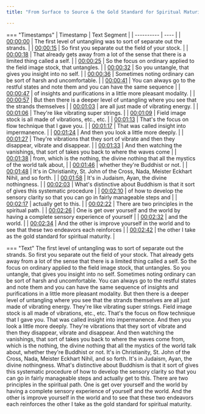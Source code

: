 ```yaml
---
title: "From Surface to Source & the Gold Standard for Spiritual Maturity ~ Shinzen Young"

---
```

=== "Timestamps"
    | Timestamp | Text Segment |
    | ---------- | ----  |
    | [00:00:00](https://www.youtube.com/watch?v=ncQGlYfvO0Q&t=0) |  The first level of untangling was to sort of separate out the strands. |
    | [00:00:15](https://www.youtube.com/watch?v=ncQGlYfvO0Q&t=15) |  So first you separate out the field of your stock. |
    | [00:00:18](https://www.youtube.com/watch?v=ncQGlYfvO0Q&t=18) |  That already gets away from a lot of the sense that there is a limited thing called a self. |
    | [00:00:25](https://www.youtube.com/watch?v=ncQGlYfvO0Q&t=25) |  So the focus on ordinary applied to the field image stock, that untangles. |
    | [00:00:32](https://www.youtube.com/watch?v=ncQGlYfvO0Q&t=32) |  So you untangle, that gives you insight into no self. |
    | [00:00:36](https://www.youtube.com/watch?v=ncQGlYfvO0Q&t=36) |  Sometimes noting ordinary can be sort of harsh and uncomfortable. |
    | [00:00:41](https://www.youtube.com/watch?v=ncQGlYfvO0Q&t=41) |  You can always go to the restful states and note them and you can have the same sequence |
    | [00:00:47](https://www.youtube.com/watch?v=ncQGlYfvO0Q&t=47) |  of insights and purifications in a little more pleasant modality. |
    | [00:00:57](https://www.youtube.com/watch?v=ncQGlYfvO0Q&t=57) |  But then there is a deeper level of untangling where you see that the strands themselves |
    | [00:01:03](https://www.youtube.com/watch?v=ncQGlYfvO0Q&t=63) |  are all just made of vibrating energy. |
    | [00:01:06](https://www.youtube.com/watch?v=ncQGlYfvO0Q&t=66) |  They're like vibrating super strings. |
    | [00:01:09](https://www.youtube.com/watch?v=ncQGlYfvO0Q&t=69) |  Field image stock is all made of vibrations, etc., etc. |
    | [00:01:13](https://www.youtube.com/watch?v=ncQGlYfvO0Q&t=73) |  That's the focus on flow technique that I gave you. |
    | [00:01:17](https://www.youtube.com/watch?v=ncQGlYfvO0Q&t=77) |  That was called insight into impermanence. |
    | [00:01:24](https://www.youtube.com/watch?v=ncQGlYfvO0Q&t=84) |  And then you look a little more deeply. |
    | [00:01:27](https://www.youtube.com/watch?v=ncQGlYfvO0Q&t=87) |  They're vibrations that they sort of vibrate and then they disappear, vibrate and disappear. |
    | [00:01:33](https://www.youtube.com/watch?v=ncQGlYfvO0Q&t=93) |  And then watching the vanishings, that sort of takes you back to where the waves come |
    | [00:01:38](https://www.youtube.com/watch?v=ncQGlYfvO0Q&t=98) |  from, which is the nothing, the divine nothing that all the mystics of the world talk about, |
    | [00:01:46](https://www.youtube.com/watch?v=ncQGlYfvO0Q&t=106) |  whether they're Buddhist or not. |
    | [00:01:48](https://www.youtube.com/watch?v=ncQGlYfvO0Q&t=108) |  It's in Christianity, St. John of the Cross, Nada, Meister Eckhart Nihil, and so forth. |
    | [00:01:58](https://www.youtube.com/watch?v=ncQGlYfvO0Q&t=118) |  It's in Judaism, Ayan, the divine nothingness. |
    | [00:02:03](https://www.youtube.com/watch?v=ncQGlYfvO0Q&t=123) |  What's distinctive about Buddhism is that it sort of gives this systematic procedure |
    | [00:02:10](https://www.youtube.com/watch?v=ncQGlYfvO0Q&t=130) |  of how to develop the sensory clarity so that you can go in fairly manageable steps and |
    | [00:02:17](https://www.youtube.com/watch?v=ncQGlYfvO0Q&t=137) |  actually get to this. |
    | [00:02:22](https://www.youtube.com/watch?v=ncQGlYfvO0Q&t=142) |  There are two principles in the spiritual path. |
    | [00:02:26](https://www.youtube.com/watch?v=ncQGlYfvO0Q&t=146) |  One is get over yourself and the world by having a complete sensory experience of yourself |
    | [00:02:32](https://www.youtube.com/watch?v=ncQGlYfvO0Q&t=152) |  and the world. |
    | [00:02:34](https://www.youtube.com/watch?v=ncQGlYfvO0Q&t=154) |  And the other is improve yourself in the world and to see that these two endeavors each reinforces |
    | [00:02:42](https://www.youtube.com/watch?v=ncQGlYfvO0Q&t=162) |  the other I take as the gold standard for spiritual maturity. |

=== "Text"
     The first level of untangling was to sort of separate out the strands. So first you separate out the field of your stock. That already gets away from a lot of the sense that there is a limited thing called a self. So the focus on ordinary applied to the field image stock, that untangles. So you untangle, that gives you insight into no self. Sometimes noting ordinary can be sort of harsh and uncomfortable. You can always go to the restful states and note them and you can have the same sequence of insights and purifications in a little more pleasant modality. But then there is a deeper level of untangling where you see that the strands themselves are all just made of vibrating energy. They're like vibrating super strings. Field image stock is all made of vibrations, etc., etc. That's the focus on flow technique that I gave you. That was called insight into impermanence. And then you look a little more deeply. They're vibrations that they sort of vibrate and then they disappear, vibrate and disappear. And then watching the vanishings, that sort of takes you back to where the waves come from, which is the nothing, the divine nothing that all the mystics of the world talk about, whether they're Buddhist or not. It's in Christianity, St. John of the Cross, Nada, Meister Eckhart Nihil, and so forth. It's in Judaism, Ayan, the divine nothingness. What's distinctive about Buddhism is that it sort of gives this systematic procedure of how to develop the sensory clarity so that you can go in fairly manageable steps and actually get to this. There are two principles in the spiritual path. One is get over yourself and the world by having a complete sensory experience of yourself and the world. And the other is improve yourself in the world and to see that these two endeavors each reinforces the other I take as the gold standard for spiritual maturity.